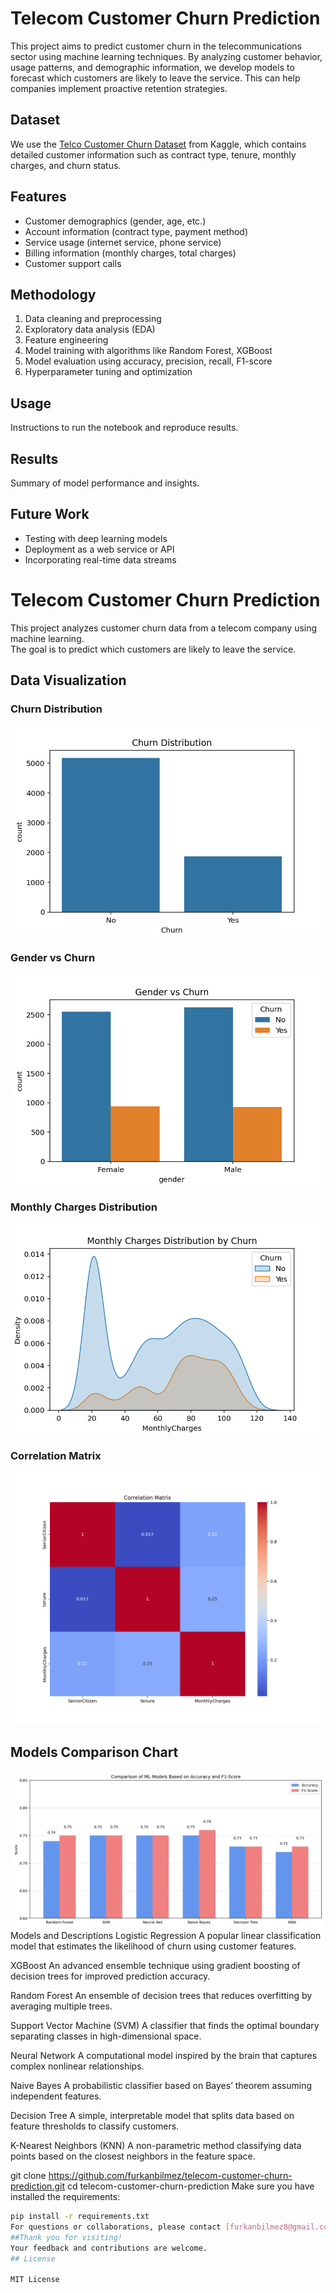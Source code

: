 # Telecom Customer Churn Prediction

This project aims to predict customer churn in the telecommunications sector using machine learning techniques. By analyzing customer behavior, usage patterns, and demographic information, we develop models to forecast which customers are likely to leave the service. This can help companies implement proactive retention strategies.

## Dataset

We use the [Telco Customer Churn Dataset](https://www.kaggle.com/blastchar/telco-customer-churn) from Kaggle, which contains detailed customer information such as contract type, tenure, monthly charges, and churn status.

## Features

- Customer demographics (gender, age, etc.)
- Account information (contract type, payment method)
- Service usage (internet service, phone service)
- Billing information (monthly charges, total charges)
- Customer support calls

## Methodology

1. Data cleaning and preprocessing  
2. Exploratory data analysis (EDA)  
3. Feature engineering  
4. Model training with algorithms like Random Forest, XGBoost  
5. Model evaluation using accuracy, precision, recall, F1-score  
6. Hyperparameter tuning and optimization  

## Usage

Instructions to run the notebook and reproduce results.

## Results

Summary of model performance and insights.

## Future Work

- Testing with deep learning models  
- Deployment as a web service or API  
- Incorporating real-time data streams  


# Telecom Customer Churn Prediction


This project analyzes customer churn data from a telecom company using machine learning.  
The goal is to predict which customers are likely to leave the service.

## Data Visualization

### Churn Distribution  
![Churn Distribution](images/churn_distribution.png)

### Gender vs Churn  
![Gender vs Churn](images/gender_churn.png)

### Monthly Charges Distribution  
![Monthly Charges KDE Plot](images/monthly_charges_kde.png)

### Correlation Matrix  
![Correlation Matrix](images/correlation_heatmap.png)

## Models Comparison Chart

![Model Comparison](images/model_comparison_chart.png)
Models and Descriptions
Logistic Regression
A popular linear classification model that estimates the likelihood of churn using customer features.

XGBoost
An advanced ensemble technique using gradient boosting of decision trees for improved prediction accuracy.

Random Forest
An ensemble of decision trees that reduces overfitting by averaging multiple trees.

Support Vector Machine (SVM)
A classifier that finds the optimal boundary separating classes in high-dimensional space.

Neural Network
A computational model inspired by the brain that captures complex nonlinear relationships.

Naive Bayes
A probabilistic classifier based on Bayes’ theorem assuming independent features.

Decision Tree
A simple, interpretable model that splits data based on feature thresholds to classify customers.

K-Nearest Neighbors (KNN)
A non-parametric method classifying data points based on the closest neighbors in the feature space.



git clone https://github.com/furkanbilmez/telecom-customer-churn-prediction.git
cd telecom-customer-churn-prediction
Make sure you have installed the requirements:

```bash
pip install -r requirements.txt
For questions or collaborations, please contact [furkanbilmez8@gmail.com] or open an issue on GitHub.
##Thank you for visiting!
Your feedback and contributions are welcome.
## License

MIT License
